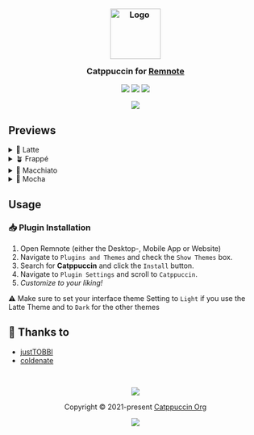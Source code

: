 <h3 align="center">
	<img src="https://raw.githubusercontent.com/catppuccin/catppuccin/main/assets/logos/exports/1544x1544_circle.png" width="100" alt="Logo"/><br/>
	<img src="https://raw.githubusercontent.com/catppuccin/catppuccin/main/assets/misc/transparent.png" height="30" width="0px"/>
	Catppuccin for <a href="https://remnote.com">Remnote</a>
	<img src="https://raw.githubusercontent.com/catppuccin/catppuccin/main/assets/misc/transparent.png" height="30" width="0px"/>
</h3>

<p align="center">
	<a href="https://github.com/catppuccin/remnote/stargazers"><img src="https://img.shields.io/github/stars/catppuccin/remnote?colorA=363a4f&colorB=b7bdf8&style=for-the-badge"></a>
	<a href="https://github.com/catppuccin/remnote/issues"><img src="https://img.shields.io/github/issues/catppuccin/remnote?colorA=363a4f&colorB=f5a97f&style=for-the-badge"></a>
	<a href="https://github.com/catppuccin/remnote/contributors"><img src="https://img.shields.io/github/contributors/catppuccin/remnote?colorA=363a4f&colorB=a6da95&style=for-the-badge"></a>
</p>

<p align="center">
	<img src="https://raw.githubusercontent.com/catppuccin/remnote/main/assets/remnote-preview.webp"/>
</p>

## Previews

<details>
<summary>🌻 Latte</summary>
<img src="https://raw.githubusercontent.com/catppuccin/remnote/main/assets/remnote-latte.webp"/>
</details>
<details>
<summary>🪴 Frappé</summary>
<img src="https://raw.githubusercontent.com/catppuccin/remnote/main/assets/remnote-frappe.webp"/>
</details>
<details>
<summary>🌺 Macchiato</summary>
<img src="https://raw.githubusercontent.com/catppuccin/remnote/main/assets/remnote-macchiato.webp"/>
</details>
<details>
<summary>🌿 Mocha</summary>
<img src="https://raw.githubusercontent.com/catppuccin/remnote/main/assets/remnote-mocha.webp"/>
</details>

## Usage

### 📥 Plugin Installation

1. Open Remnote (either the Desktop-, Mobile App or Website)
2. Navigate to `Plugins and Themes` and check the `Show Themes` box.
3. Search for **Catppuccin** and click the `Install` button.
4. Navigate to `Plugin Settings` and scroll to `Catppuccin`.
5. _Customize to your liking!_

⚠️ Make sure to set your interface theme Setting to `Light` if you use the Latte Theme and to `Dark` for the other themes

## 💝 Thanks to

-   [justTOBBI](https://github.com/justTOBBI)
-   [coldenate](https://github.com/coldenate)

&nbsp;

<p align="center">
	<img src="https://raw.githubusercontent.com/catppuccin/catppuccin/main/assets/footers/gray0_ctp_on_line.svg?sanitize=true" />
</p>

<p align="center">
	Copyright &copy; 2021-present <a href="https://github.com/catppuccin" target="_blank">Catppuccin Org</a>
</p>

<p align="center">
	<a href="https://github.com/catppuccin/catppuccin/blob/main/LICENSE"><img src="https://img.shields.io/static/v1.svg?style=for-the-badge&label=License&message=MIT&logoColor=d9e0ee&colorA=363a4f&colorB=b7bdf8"/></a>
</p>
